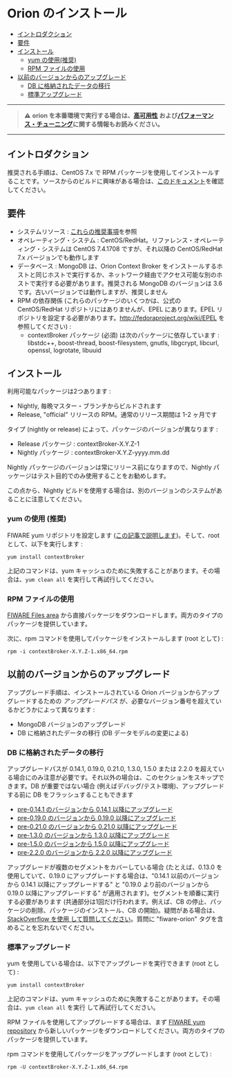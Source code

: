 # Orion のインストール

* [イントロダクション](#introduction)
* [要件](#requirements)
* [インストール](#installation)
    * [yum の使用(推奨)](#using-yum-recommended)
    * [RPM ファイルの使用](#using-rpm-file)
* [以前のバージョンからのアップグレード](#upgrading-from-a-previous-version)
    * [DB に格納されたデータの移行](#migrating-the-data-stored-in-db)
    * [標準アップグレード](#standard-upgrade)

---
> :warning: **orion を本番環境で実行する場合は、[高可用性](extra/ha.md) および[パフォーマンス・チューニング](perf_tuning.md)に関する情報もお読みください。**
---

<a name="introduction"></a>
## イントロダクション

推奨される手順は、CentOS 7.x で RPM パッケージを使用してインストールすることです。ソースからのビルドに興味がある場合は、[このドキュメント](build_source.md)を確認してください。

<a name="requirements"></a>
## 要件

* システムリソース : [これらの推奨事項](diagnosis.md#resource-availability)を参照
* オペレーティング・システム : CentOS/RedHat。リファレンス・オペレーティング・システムは CentOS 7.4.1708 ですが、それ以降の CentOS/RedHat 7.x バージョンでも動作します
* データベース : MongoDB は、Orion Context Broker をインストールするホストと同じホストで実行するか、ネットワーク経由でアクセス可能な別のホストで実行する必要があります。推奨される MongoDB のバージョンは 3.6 です。古いバージョンでは動作しますが、推奨しません
* RPM の依存関係 (これらのパッケージのいくつかは、公式の CentOS/RedHat リポジトリにはありませんが、EPEL にあります。EPEL リポジトリを設定する必要があります。<http://fedoraproject.org/wiki/EPEL> を参照してください) :
    * contextBroker パッケージ (必須) は次のパッケージに依存しています : libstdc++, boost-thread, boost-filesystem, gnutls, libgcrypt, libcurl, openssl, logrotate, libuuid

<a name="installation"></a>
## インストール

利用可能なパッケージは2つあります :

* Nightly, 毎晩マスター・ブランチからビルドされます
* Release, "official" リリースの RPM。通常のリリース期間は 1-2 ヶ月です

タイプ (nightly or release) によって、パッケージのバージョンが異なります :

* Release パッケージ : contextBroker-X.Y.Z-1
* Nightly パッケージ : contextBroker-X.Y.Z-yyyy.mm.dd

Nightly パッケージのバージョンは常にリリース前になりますので、Nightly パッケージはテスト目的でのみ使用することをお勧めします。

この点から、Nightly ビルドを使用する場合は、別のバージョンのシステムがあることに注意してください。

<a name="using-yum-recommended"></a>
### yum の使用 (推奨)

FIWARE yum リポジトリを設定します ([この記事で説明します](http://stackoverflow.com/questions/24331330/how-to-configure-system-to-use-the-fi-ware-yum-repository/24510985#24510985))。そして、root として、以下を実行します :

```
yum install contextBroker
```

上記のコマンドは、yum キャッシュのために失敗することがあります。その場合は、`yum clean all` を実行して再試行してください。

<a name="using-rpm-file"></a>
### RPM ファイルの使用

[FIWARE Files area](https://nexus.lab.fiware.org/service/rest/repository/browse/el/7/x86_64/) から直接パッケージをダウンロードします。両方のタイプのパッケージを提供しています。

次に、rpm コマンドを使用してパッケージをインストールします (root として) :

```
rpm -i contextBroker-X.Y.Z-1.x86_64.rpm
```

<a name="upgrading-from-a-previous-version"></a>
## 以前のバージョンからのアップグレード

アップグレード手順は、インストールされている Orion バージョンからアップグレードするための *アップグレードパス* が、必要なバージョン番号を超えているかどうかによって異なります :

* MongoDB バージョンのアップグレード
* DB に格納されたデータの移行 (DB データモデルの変更による)

<a name="migrating-the-data-stored-in-db"></a>
### DB に格納されたデータの移行

アップグレードパスが 0.14.1, 0.19.0, 0.21.0, 1.3.0, 1.5.0 または 2.2.0 を超えている場合にのみ注意が必要です。それ以外の場合は、このセクションをスキップできます。DB が重要ではない場合 (例えばデバッグ/テスト環境)、アップグレードする前に DB をフラッシュすることもできます

* [pre-0.14.1 のバージョンから 0.14.1 以降にアップグレード](upgrading_crossing_0-14-1.md)
* [pre-0.19.0 のバージョンから 0.19.0 以降にアップグレード](upgrading_crossing_0-19-0.md)
* [pre-0.21.0 のバージョンから 0.21.0 以降にアップグレード](upgrading_crossing_0-21-0.md)
* [pre-1.3.0 のバージョンから 1.3.0 以降にアップグレード](upgrading_crossing_1-3-0.md)
* [pre-1.5.0 のバージョンから 1.5.0 以降にアップグレード](upgrading_crossing_1-5-0.md)
* [pre-2.2.0 のバージョンから 2.2.0 以降にアップグレード](upgrading_crossing_2-2-0.md)

アップグレードが複数のセグメントをカバーしている場合 (たとえば、0.13.0 を使用していて、0.19.0 にアップグレードする場合は、"0.14.1 以前のバージョンから 0.14.1 以降にアップグレードする" と "0.19.0 より前のバージョンから 0.19.0 以降にアップグレードする" が適用されます)。セグメントを順番に実行する必要があります (共通部分は1回だけ行われます。例えば、CB の停止、パッケージの削除、パッケージのインストール、CB の開始)。疑問がある場合は、[StackOverflow を使用 して質問してください](http://stackoverflow.com/questions/ask)。質問に "fiware-orion" タグを含めることを忘れないでください。

<a name="standard-upgrade"></a>
### 標準アップグレード

yum を使用している場合は、以下でアップグレードを実行できます (root として) :

```
yum install contextBroker
```

上記のコマンドは、yum キャッシュのために失敗することがあります。その場合は、`yum clean all` を実行 して再試行してください。

RPM ファイルを使用してアップグレードする場合は、まず [FIWARE yum repository](https://nexus.lab.fiware.org/service/rest/repository/browse/el/7/x86_64/) から新しいパッケージをダウンロードしてください。両方のタイプのパッケージを提供しています。

rpm コマンドを使用してパッケージをアップグレードします (root として) :

```
rpm -U contextBroker-X.Y.Z-1.x86_64.rpm
```
